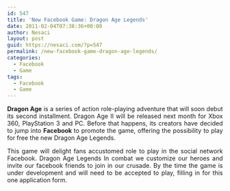 ```yaml
---
id: 547
title: 'New Facebook Game: Dragon Age Legends'
date: 2011-02-04T07:38:36+00:00
author: Nesaci
layout: post
guid: https://nesaci.com/?p=547
permalink: /new-facebook-game-dragon-age-legends/
categories:
  - Facebook
  - Game
tags:
  - Facebook
  - Game
---
```

<p style="text-align: justify;">
  <strong>Dragon Age</strong> is a series of action role-playing adventure that will soon debut its second installment. Dragon Age II will be released next month for Xbox 360, PlayStation 3 and PC. Before that happens, its creators have decided to jump into <strong>Facebook </strong>to promote the game, offering the possibility to play for free the new Dragon Age Legends.
</p>

<p style="text-align: justify;">
  This game will delight fans accustomed role to play in the social network Facebook. Dragon Age Legends In combat we customize our heroes and invite our facebook friends to join in our crusade. By the time the game is under development and will need to be accepted to play, filling in for this one application form.
</p>
